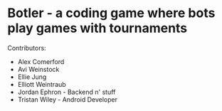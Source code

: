 Botler - a coding game where bots play games with tournaments
=====

Contributors:
- Alex Comerford
- Avi Weinstock
- Ellie Jung
- Elliott Weintraub
- Jordan Ephron - Backend n' stuff
- Tristan Wiley - Android Developer
